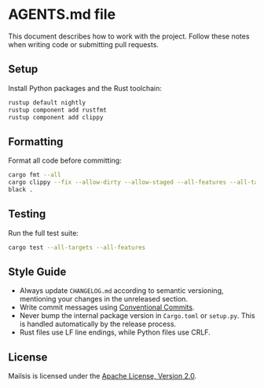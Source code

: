 # AGENTS.md file

This document describes how to work with the project.
Follow these notes when writing code or submitting pull requests.

## Setup

Install Python packages and the Rust toolchain:

```bash
rustup default nightly
rustup component add rustfmt
rustup component add clippy
```

## Formatting

Format all code before committing:

```bash
cargo fmt --all
cargo clippy --fix --allow-dirty --allow-staged --all-features --all-targets
black .
```

## Testing

Run the full test suite:

```bash
cargo test --all-targets --all-features
```

## Style Guide

- Always update `CHANGELOG.md` according to semantic versioning, mentioning your changes in the unreleased section.
- Write commit messages using [Conventional Commits](https://www.conventionalcommits.org/en/v1.0.0/).
- Never bump the internal package version in `Cargo.toml` or `setup.py`. This is handled automatically by the release process.
- Rust files use LF line endings, while Python files use CRLF.

## License

Mailsis is licensed under the [Apache License, Version 2.0](http://www.apache.org/licenses/).
